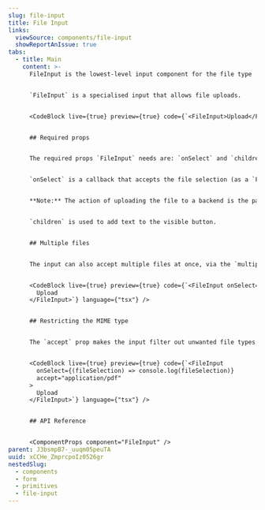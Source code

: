 ```yaml
---
slug: file-input
title: File Input
links:
  viewSource: components/file-input
  showReportAnIssue: true
tabs:
  - title: Main
    content: >-
      FileInput is the lowest-level input component for the file type


      `FileInput` is a specialised input that allows file uploads.


      <CodeBlock live={true} preview={true} code={`<FileInput>Upload</FileInput>`} language={"tsx"} />


      ## Required props


      The required props `FileInput` needs are: `onSelect` and `children`.


      `onSelect` is a callback that accepts the file selection (as a `FileList`), when the user interacts with the file browser interface. The file selection can then be used by the parent, for example: to be passed in a `POST` API call to be saved.


      **Note:** The action of uploading the file to a backend is the parent's responsibility.


      `children` is used to add text to the visible button.


      ## Multiple files


      The input can also accept multiple files at once, via the `multiple` prop.


      <CodeBlock live={true} preview={true} code={`<FileInput onSelect={(fileSelection) => console.log(fileSelection)} multiple>
        Upload
      </FileInput>`} language={"tsx"} />


      ## Restricting the MIME type


      The `accept` prop makes the input filter out unwanted file types and prevent the user from selecting them.


      <CodeBlock live={true} preview={true} code={`<FileInput
        onSelect={(fileSelection) => console.log(fileSelection)}
        accept="application/pdf"
      >
        Upload
      </FileInput>`} language={"tsx"} />


      ## API Reference


      <ComponentProps component="FileInput" />
parent: J3bsmpB7-_uuqm05peuTA
uuid: xCCHe_ZmprcpoIz0526gr
nestedSlug:
  - components
  - form
  - primitives
  - file-input
---
```

